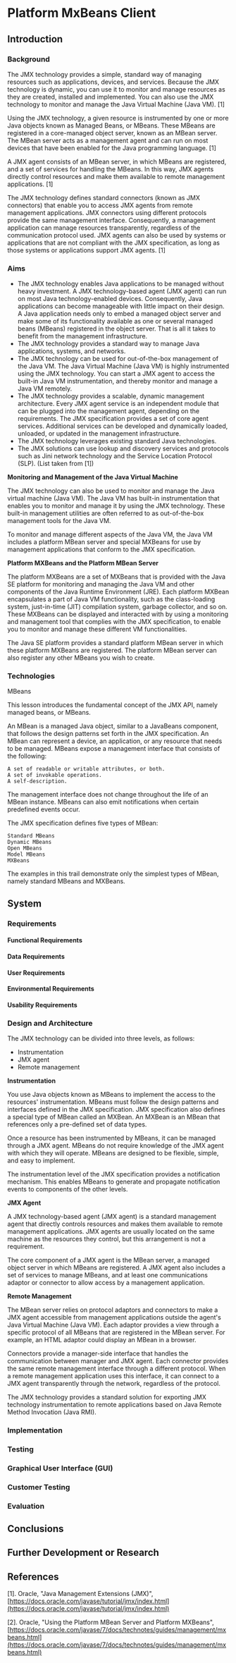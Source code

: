 # Platform MxBeans Client

## Introduction

### Background
The JMX technology provides a simple, standard way of managing resources such as 
applications, devices, and services. Because the JMX technology is dynamic, you 
can use it to monitor and manage resources as they are created, installed and 
implemented. You can also use the JMX technology to monitor and manage the Java 
Virtual Machine (Java VM). [1]

Using the JMX technology, a given resource is instrumented by one or more Java 
objects known as Managed Beans, or MBeans. These MBeans are registered in a 
core-managed object server, known as an MBean server. The MBean server acts as a
management agent and can run on most devices that have been enabled for the Java
programming language. [1]

A JMX agent consists of an MBean server, in which MBeans are registered, and a 
set of services for handling the MBeans. In this way, JMX agents directly 
control resources and make them available to remote management applications. [1]

The JMX technology defines standard connectors (known as JMX connectors) that 
enable you to access JMX agents from remote management applications. JMX 
connectors using different protocols provide the same management interface. 
Consequently, a management application can manage resources transparently, 
regardless of the communication protocol used. JMX agents can also be used by 
systems or applications that are not compliant with the JMX specification, as 
long as those systems or applications support JMX agents. [1]

### Aims

-  The JMX technology enables Java applications to be managed without heavy investment.
   A JMX technology-based agent (JMX agent) can run on most Java technology-enabled devices. Consequently, Java applications can become manageable with little impact on their design. A Java application needs only to embed a managed object server and make some of its functionality available as one or several managed beans (MBeans) registered in the object server. That is all it takes to benefit from the management infrastructure.
-  The JMX technology provides a standard way to manage Java applications, systems, and networks.
-  The JMX technology can be used for out-of-the-box management of the Java VM.
   The Java Virtual Machine (Java VM) is highly instrumented using the JMX technology. You can start a JMX agent to access the built-in Java VM instrumentation, and thereby monitor and manage a Java VM remotely.
-  The JMX technology provides a scalable, dynamic management architecture.
   Every JMX agent service is an independent module that can be plugged into the management agent, depending on the requirements. The JMX specification provides a set of core agent services. Additional services can be developed and dynamically loaded, unloaded, or updated in the management infrastructure.
-  The JMX technology leverages existing standard Java technologies.
-  The JMX solutions can use lookup and discovery services and protocols such as Jini network technology and the Service Location Protocol (SLP).
(List taken from [1])

**Monitoring and Management of the Java Virtual Machine**

The JMX technology can also be used to monitor and manage the Java virtual 
machine (Java VM). The Java VM has built-in instrumentation that enables you to 
monitor and manage it by using the JMX technology. These built-in management 
utilities are often referred to as out-of-the-box management tools for the Java 
VM. 

To monitor and manage different aspects of the Java VM, the Java VM includes a 
platform MBean server and special MXBeans for use by management applications 
that conform to the JMX specification.

**Platform MXBeans and the Platform MBean Server**

The platform MXBeans are a set of MXBeans that is provided with the Java SE 
platform for monitoring and managing the Java VM and other components of the 
Java Runtime Environment (JRE). Each platform MXBean encapsulates a part of Java 
VM functionality, such as the class-loading system, just-in-time (JIT) 
compilation system, garbage collector, and so on. These MXBeans can be displayed 
and interacted with by using a monitoring and management tool that complies with 
the JMX specification, to enable you to monitor and manage these different VM 
functionalities.

The Java SE platform provides a standard platform MBean server in which these platform MXBeans are registered. The platform MBean server can also register any other MBeans you wish to create.

### Technologies

MBeans

This lesson introduces the fundamental concept of the JMX API, namely managed beans, or MBeans.

An MBean is a managed Java object, similar to a JavaBeans component, that follows the design patterns set forth in the JMX specification. An MBean can represent a device, an application, or any resource that needs to be managed. MBeans expose a management interface that consists of the following:

    A set of readable or writable attributes, or both.
    A set of invokable operations.
    A self-description.

The management interface does not change throughout the life of an MBean instance. MBeans can also emit notifications when certain predefined events occur.

The JMX specification defines five types of MBean:

    Standard MBeans
    Dynamic MBeans
    Open MBeans
    Model MBeans
    MXBeans

The examples in this trail demonstrate only the simplest types of MBean, namely standard MBeans and MXBeans.



## System

### Requirements

#### Functional Requirements

#### Data Requirements

#### User Requirements

#### Environmental Requirements

#### Usability Requirements

### Design and Architecture

The JMX technology can be divided into three levels, as follows:
-  Instrumentation
-  JMX agent
-  Remote management

**Instrumentation**

You use Java objects known as MBeans to implement the access to the resources' 
instrumentation. MBeans must follow the design patterns and interfaces defined 
in the JMX specification. 
JMX specification also defines a special type of MBean called an MXBean. An 
MXBean is an MBean that references only a pre-defined set of data types.

Once a resource has been instrumented by MBeans, it can be managed through a JMX 
agent. MBeans do not require knowledge of the JMX agent with which they will 
operate. MBeans are designed to be flexible, simple, and easy to implement. 

The instrumentation level of the JMX specification provides a notification 
mechanism. This enables MBeans to generate and propagate notification events to 
components of the other levels.

**JMX Agent**

A JMX technology-based agent (JMX agent) is a standard management agent that 
directly controls resources and makes them available to remote management 
applications. JMX agents are usually located on the same machine as the 
resources they control, but this arrangement is not a requirement.

The core component of a JMX agent is the MBean server, a managed object server 
in which MBeans are registered. A JMX agent also includes a set of services to 
manage MBeans, and at least one communications adaptor or connector to allow 
access by a management application.

**Remote Management**

The MBean server relies on protocol adaptors and connectors to make a JMX agent 
accessible from management applications outside the agent's Java Virtual Machine
(Java VM). Each adaptor provides a view through a specific protocol of all 
MBeans that are registered in the MBean server. For example, an HTML adaptor 
could display an MBean in a browser.

Connectors provide a manager-side interface that handles the communication 
between manager and JMX agent. Each connector provides the same remote 
management interface through a different protocol. When a remote management 
application uses this interface, it can connect to a JMX agent transparently 
through the network, regardless of the protocol. 

The JMX technology provides a standard solution for exporting JMX technology 
instrumentation to remote applications based on Java Remote Method Invocation 
(Java RMI).


### Implementation

### Testing

### Graphical User Interface (GUI)

### Customer Testing

### Evaluation


## Conclusions

## Further Development or Research

## References
[1]. Oracle, "Java Management Extensions (JMX)", [https://docs.oracle.com/javase/tutorial/jmx/index.html](https://docs.oracle.com/javase/tutorial/jmx/index.html)

[2]. Oracle, "Using the Platform MBean Server and Platform MXBeans", [https://docs.oracle.com/javase/7/docs/technotes/guides/management/mxbeans.html](https://docs.oracle.com/javase/7/docs/technotes/guides/management/mxbeans.html)